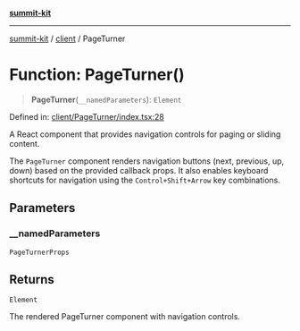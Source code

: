 [**summit-kit**](../../README.md)

***

[summit-kit](../../modules.md) / [client](../README.md) / PageTurner

# Function: PageTurner()

> **PageTurner**(`__namedParameters`): `Element`

Defined in: [client/PageTurner/index.tsx:28](https://github.com/andrewgremlich/summit-kit/blob/e338352e6775d6ff5fd0f151c4c09cd1aa7a8540/src/react/client/PageTurner/index.tsx#L28)

A React component that provides navigation controls for paging or sliding content.

The `PageTurner` component renders navigation buttons (next, previous, up, down) based on the provided callback props.
It also enables keyboard shortcuts for navigation using the `Control+Shift+Arrow` key combinations.

## Parameters

### \_\_namedParameters

`PageTurnerProps`

## Returns

`Element`

The rendered PageTurner component with navigation controls.
